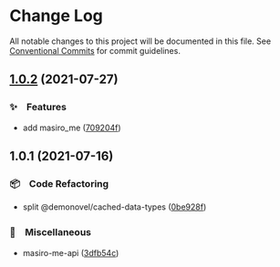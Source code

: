 # Change Log

All notable changes to this project will be documented in this file.
See [Conventional Commits](https://conventionalcommits.org) for commit guidelines.

## [1.0.2](https://github.com/bluelovers/ws-rest/compare/@demonovel/cached-data-types@1.0.1...@demonovel/cached-data-types@1.0.2) (2021-07-27)


### ✨　Features

* add masiro_me ([709204f](https://github.com/bluelovers/ws-rest/commit/709204f718247ed152e19c284dc39e736b2e30f3))





## 1.0.1 (2021-07-16)


### 📦　Code Refactoring

* split @demonovel/cached-data-types ([0be928f](https://github.com/bluelovers/ws-rest/commit/0be928fa38a56edea3444718e4762ec8653f9552))


### 🔖　Miscellaneous

* masiro-me-api ([3dfb54c](https://github.com/bluelovers/ws-rest/commit/3dfb54c8d6d53b57c0f9f65f56d0076b0795579e))
